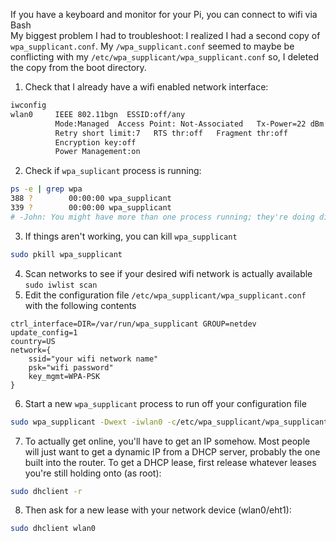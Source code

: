 If you have a keyboard and monitor for your Pi, you can connect to wifi via Bash \
My biggest problem I had to troubleshoot: I realized I had a second copy of `wpa_supplicant.conf`. My `/wpa_supplicant.conf` seemed to maybe be conflicting with my `/etc/wpa_supplicant/wpa_supplicant.conf` so, I deleted the copy from the boot directory. 
1. Check that I already have a wifi enabled network interface:
```bash
iwconfig
wlan0     IEEE 802.11bgn  ESSID:off/any  
          Mode:Managed  Access Point: Not-Associated   Tx-Power=22 dBm   
          Retry short limit:7   RTS thr:off   Fragment thr:off
          Encryption key:off
          Power Management:on
```
2. Check if `wpa_suplicant` process is running:
```bash
ps -e | grep wpa
388 ?        00:00:00 wpa_supplicant
339 ?        00:00:00 wpa_supplicant
# -John: You might have more than one process running; they're doing different things; all good
```
3. If things aren't working, you can kill `wpa_supplicant`
```bash
sudo pkill wpa_supplicant
```
4. Scan networks to see if your desired wifi network is actually available
`sudo iwlist scan`
5. Edit the configuration file `/etc/wpa_supplicant/wpa_supplicant.conf` with the following contents
```
ctrl_interface=DIR=/var/run/wpa_supplicant GROUP=netdev
update_config=1
country=US
network={
	ssid="your wifi network name"
	psk="wifi password"
	key_mgmt=WPA-PSK
}
```
6. Start a new `wpa_supplicant` process to run off your configuration file
 ```bash
 sudo wpa_supplicant -Dwext -iwlan0 -c/etc/wpa_supplicant/wpa_supplicant.conf
 ```
7. To actually get online, you'll have to get an IP somehow. Most people will just want to get a dynamic IP from a DHCP server, probably the one built into the router. To get a DHCP lease, first release whatever leases you're still holding onto (as root):
```bash
sudo dhclient -r
```
8. Then ask for a new lease with your network device (wlan0/eht1):
```bash
sudo dhclient wlan0
```
